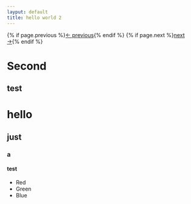 ```yaml
---
layput: default
title: hello world 2
---
```

<nav>
	{% if page.previous %}<a rel="prev" href="{{ page.previous.url }}">&larr; previous</a>{% endif %}
	{% if page.next %}<a rel="next" href="{{ page.next.url }}">next &rarr;</a>{% endif %}
</nav>

Second
==========

test
----------

# hello
## just
### a
#### test

* Red
* Green
* Blue
